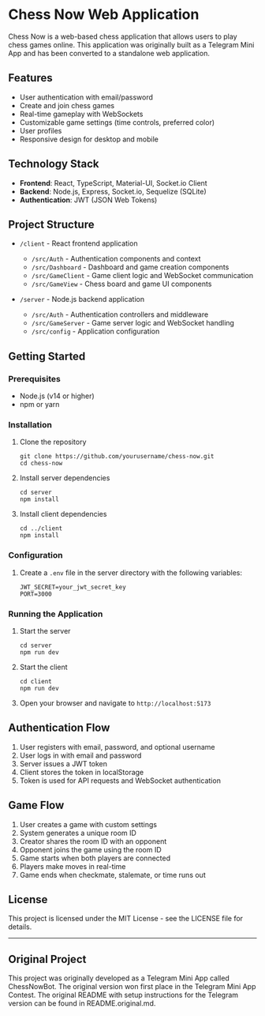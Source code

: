 # Chess Now Web Application

Chess Now is a web-based chess application that allows users to play chess games online. This application was originally built as a Telegram Mini App and has been converted to a standalone web application.

## Features

- User authentication with email/password
- Create and join chess games
- Real-time gameplay with WebSockets
- Customizable game settings (time controls, preferred color)
- User profiles
- Responsive design for desktop and mobile

## Technology Stack

- **Frontend**: React, TypeScript, Material-UI, Socket.io Client
- **Backend**: Node.js, Express, Socket.io, Sequelize (SQLite)
- **Authentication**: JWT (JSON Web Tokens)

## Project Structure

- `/client` - React frontend application
  - `/src/Auth` - Authentication components and context
  - `/src/Dashboard` - Dashboard and game creation components
  - `/src/GameClient` - Game client logic and WebSocket communication
  - `/src/GameView` - Chess board and game UI components

- `/server` - Node.js backend application
  - `/src/Auth` - Authentication controllers and middleware
  - `/src/GameServer` - Game server logic and WebSocket handling
  - `/src/config` - Application configuration

## Getting Started

### Prerequisites

- Node.js (v14 or higher)
- npm or yarn

### Installation

1. Clone the repository
   ```
   git clone https://github.com/yourusername/chess-now.git
   cd chess-now
   ```

2. Install server dependencies
   ```
   cd server
   npm install
   ```

3. Install client dependencies
   ```
   cd ../client
   npm install
   ```

### Configuration

1. Create a `.env` file in the server directory with the following variables:
   ```
   JWT_SECRET=your_jwt_secret_key
   PORT=3000
   ```

### Running the Application

1. Start the server
   ```
   cd server
   npm run dev
   ```

2. Start the client
   ```
   cd client
   npm run dev
   ```

3. Open your browser and navigate to `http://localhost:5173`

## Authentication Flow

1. User registers with email, password, and optional username
2. User logs in with email and password
3. Server issues a JWT token
4. Client stores the token in localStorage
5. Token is used for API requests and WebSocket authentication

## Game Flow

1. User creates a game with custom settings
2. System generates a unique room ID
3. Creator shares the room ID with an opponent
4. Opponent joins the game using the room ID
5. Game starts when both players are connected
6. Players make moves in real-time
7. Game ends when checkmate, stalemate, or time runs out

## License

This project is licensed under the MIT License - see the LICENSE file for details.

---

## Original Project

This project was originally developed as a Telegram Mini App called ChessNowBot. The original version won first place in the Telegram Mini App Contest. The original README with setup instructions for the Telegram version can be found in README.original.md.